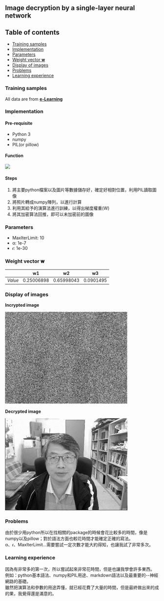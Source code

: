## Image decryption by a single-layer neural network

**Table of contents**
---------------------
- [Training samples](#training-samples)
- [Implementation](#implementation)
- [Parameters](#parameters)
- [Weight vector 𝐰](#weight-vector-𝐰)
- [Display of images](#display-of-images)
- [Problems](#problems)
- [Learning experience](#learning-experience)

### Training samples
All data are from [**e-Learning**](http://www.elearn.ndhu.edu.tw/moodle/file.php/74252/Image_and_ImageData.zip "Image and ImageData")

### Implementation

#### Pre-requisite

- Python 3
- numpy
- PIL(or pillow)

#### Function

<img src="http://chart.googleapis.com/chart?cht=tx&chl=I%20%3D%20%5Cfrac%7BE-w_%7B1%7DK_%7B1%7D-w_%7B2%7DK_%7B2%7D%7D%7Bw_%7B3%7D%7D" style="border:none;" />

#### Steps

1. 將主要python檔案以及圖片等數據儲存好，確定好相對位置，利用PIL讀取圖像
1. 將照片轉成numpy陣列，以進行計算
1. 利用其給予的演算法進行訓練，以得出梯度權重(W)
1. 將其加密算法回推，即可以未加密前的圖像

### Parameters

- MaxIterLimit: 10
- α: 1e-7
- 𝜖: 1e-30

### Weight vector 𝐰

|  |w1|w2|w3|
|--|--|--|--|
|_Value_|0.25006898|0.65998043|0.0901495|

### Display of images

**Incrypted image**

![Encrypted image](../Image_and_ImageData/Eprime.png)

**Decrypted image**

![Original image](Assignment%201/Image_and_ImageData/origin.png)

### Problems

由於很少用python所以在找相關的package的時候會花比較多的時間，像是numpy以及pillow；對於語法方面也較花時間才能確定正確的寫法。  
α、𝜖、MaxIterLimit...需要嘗試一定次數才能大約得知，也讓我試了非常多次。

### Learning experience

因為有非常多的第一次，所以嘗試起來非常花時間，但是也讓我學會許多東西。  
例如：python基本語法、numpy和PIL用途、markdown語法以及最重要的--神經網路的基礎。  
雖然把演算法和參數的用途弄懂，就已經花費了大量的時間，但是最終做出來的成的果，我覺得還是滿意的。
